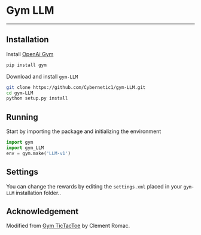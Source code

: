 # Gym LLM
---------

## Installation

Install [OpenAi Gym](https://github.com/openai/gym)
```bash
pip install gym
```

Download and install `gym-LLM`
```bash
git clone https://github.com/Cybernetic1/gym-LLM.git
cd gym-LLM
python setup.py install
```

## Running
Start by importing the package and initializing the environment
```python
import gym
import gym_LLM
env = gym.make('LLM-v1') 
```

## Settings
You can change the rewards by editing the `settings.xml` placed in your `gym-LLM` installation folder..


## Acknowledgement

Modified from [Gym TicTacToe](https://github.com/ClementRomac/gym-tictactoe) by Clement Romac.
